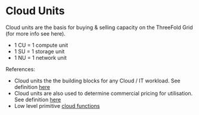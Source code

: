 # Cloud Units

Cloud units are the basis for buying & selling capacity on the ThreeFold Grid (for more info see here).

- 1 CU = 1 compute unit
- 1 SU = 1 storage unit
- 1 NU = 1 network unit


References:
- Cloud units the the building blocks for any Cloud / IT workload.  See definition [here](https://library.threefold.me/info/threefold#/tfgrid/farming/threefold__resource_units_calc_cloudunits)
- Cloud units are also used to determine commercial pricing for utilisation.  See definition [here](https://library.threefold.me/info/threefold#/cloud/threefold__pricing?id=discount-levels)
- Low level primitive [cloud functions](https://library.threefold.me/info/threefold/#/technology/threefold__tfgrid_primitives)